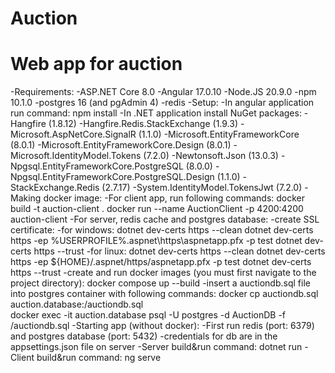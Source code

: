 # Auction
Web app for auction
======
-Requirements:
    -ASP.NET Core 8.0
    -Angular 17.0.10
    -Node.JS 20.9.0
    -npm 10.1.0
    -postgres 16 (and pgAdmin 4)
    -redis
-Setup:
    -In angular application run command: npm install
    -In .NET application install NuGet packages:
        -Hangfire (1.8.12)
        -Hangfire.Redis.StackExchange (1.9.3)
        -Microsoft.AspNetCore.SignalR (1.1.0)
        -Microsoft.EntityFrameworkCore (8.0.1)
        -Microsoft.EntityFrameworkCore.Design (8.0.1)
        -Microsoft.IdentityModel.Tokens (7.2.0)
        -Newtonsoft.Json (13.0.3)
        -Npgsql.EntityFrameworkCore.PostgreSQL (8.0.0)
        -Npgsql.EntityFrameworkCore.PostgreSQL.Design (1.1.0)
        -StackExchange.Redis (2.7.17)
        -System.IdentityModel.TokensJwt (7.2.0)
-Making docker image:
    -For client app, run following commands:
        docker build -t auction-client .
        docker run --name AuctionClient -p 4200:4200 auction-client
    -For server, redis cache and postgres database:
        -create SSL certificate:
			-for windows:
				dotnet dev-certs https --clean
				dotnet dev-certs https -ep %USERPROFILE%\.aspnet\https\aspnetapp.pfx -p test
				dotnet dev-certs https --trust
			-for linux:
				dotnet dev-certs https --clean
				dotnet dev-certs https -ep ${HOME}/.aspnet/https/aspnetapp.pfx -p test
				dotnet dev-certs https --trust
        -create and run docker images (you must first navigate to the project directory):
            docker compose up --build
        -insert a auctiondb.sql file into postgres container with following commands:
            docker cp auctiondb.sql auction.database:/auctiondb.sql   
            docker exec -it auction.database psql -U postgres -d AuctionDB -f /auctiondb.sql
-Starting app (without docker):
    -First run redis (port: 6379) and postgres database (port: 5432)
        -credentials for db are in the appsettings.json file on server
    -Server build&run command: dotnet run
    -Client build&run command: ng serve
